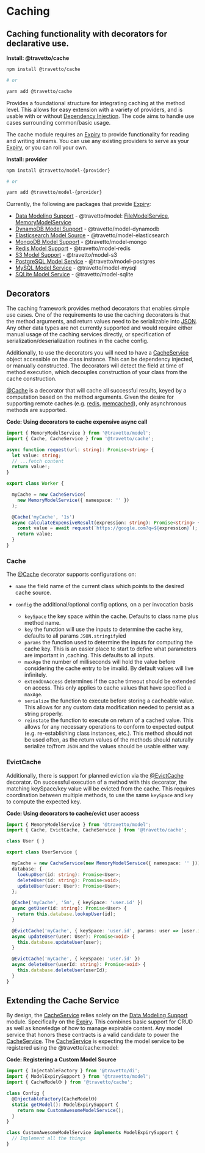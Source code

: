 <!-- This file was generated by @travetto/doc and should not be modified directly -->
<!-- Please modify https://github.com/travetto/travetto/tree/main/module/cache/DOC.tsx and execute "npx trv doc" to rebuild -->
# Caching

## Caching functionality with decorators for declarative use.

**Install: @travetto/cache**
```bash
npm install @travetto/cache

# or

yarn add @travetto/cache
```

Provides a foundational structure for integrating caching at the method level.  This allows for easy extension with a variety of providers, and is usable with or without [Dependency Injection](https://github.com/travetto/travetto/tree/main/module/di#readme "Dependency registration/management and injection support.").  The code aims to handle use cases surrounding common/basic usage.

The cache module requires an [Expiry](https://github.com/travetto/travetto/tree/main/module/model/src/service/expiry.ts#L11) to provide functionality for reading and writing streams. You can use any existing providers to serve as your [Expiry](https://github.com/travetto/travetto/tree/main/module/model/src/service/expiry.ts#L11), or you can roll your own.

**Install: provider**
```bash
npm install @travetto/model-{provider}

# or

yarn add @travetto/model-{provider}
```
Currently, the following are packages that provide [Expiry](https://github.com/travetto/travetto/tree/main/module/model/src/service/expiry.ts#L11):
   *  [Data Modeling Support](https://github.com/travetto/travetto/tree/main/module/model#readme "Datastore abstraction for core operations.") - @travetto/model: [FileModelService](https://github.com/travetto/travetto/tree/main/module/model/src/provider/file.ts#L49), [MemoryModelService](https://github.com/travetto/travetto/tree/main/module/model/src/provider/memory.ts#L54)
   *  [DynamoDB Model Support](https://github.com/travetto/travetto/tree/main/module/model-dynamodb#readme "DynamoDB backing for the travetto model module.") - @travetto/model-dynamodb
   *  [Elasticsearch Model Source](https://github.com/travetto/travetto/tree/main/module/model-elasticsearch#readme "Elasticsearch backing for the travetto model module, with real-time modeling support for Elasticsearch mappings.") - @travetto/model-elasticsearch
   *  [MongoDB Model Support](https://github.com/travetto/travetto/tree/main/module/model-mongo#readme "Mongo backing for the travetto model module.") - @travetto/model-mongo
   *  [Redis Model Support](https://github.com/travetto/travetto/tree/main/module/model-redis#readme "Redis backing for the travetto model module.") - @travetto/model-redis
   *  [S3 Model Support](https://github.com/travetto/travetto/tree/main/module/model-s3#readme "S3 backing for the travetto model module.") - @travetto/model-s3
   *  [PostgreSQL Model Service](https://github.com/travetto/travetto/tree/main/module/model-postgres#readme "PostgreSQL backing for the travetto model module, with real-time modeling support for SQL schemas.") - @travetto/model-postgres
   *  [MySQL Model Service](https://github.com/travetto/travetto/tree/main/module/model-mysql#readme "MySQL backing for the travetto model module, with real-time modeling support for SQL schemas.") - @travetto/model-mysql
   *  [SQLite Model Service](https://github.com/travetto/travetto/tree/main/module/model-sqlite#readme "SQLite backing for the travetto model module, with real-time modeling support for SQL schemas.") - @travetto/model-sqlite

## Decorators
The caching framework provides method decorators that enables simple use cases.  One of the requirements to use the caching decorators is that the method arguments, and return values need to be serializable into [JSON](https://www.json.org).  Any other data types are not currently supported and would require either manual usage of the caching services directly, or specification of serialization/deserialization routines in the cache config.

Additionally, to use the decorators you will need to have a [CacheService](https://github.com/travetto/travetto/tree/main/module/cache/src/service.ts#L35) object accessible on the class instance. This can be dependency injected, or manually constructed. The decorators will detect the field at time of method execution, which decouples construction of your class from the cache construction.

[@Cache](https://github.com/travetto/travetto/tree/main/module/cache/src/decorator.ts#L13) is a decorator that will cache all successful results, keyed by a computation based on the method arguments.  Given the desire for supporting remote caches (e.g. [redis](https://redis.io), [memcached](https://memcached.org)), only asynchronous methods are supported.

**Code: Using decorators to cache expensive async call**
```typescript
import { MemoryModelService } from '@travetto/model';
import { Cache, CacheService } from '@travetto/cache';

async function request(url: string): Promise<string> {
  let value: string;
  // ...fetch content
  return value!;
}

export class Worker {

  myCache = new CacheService(
    new MemoryModelService({ namespace: '' })
  );

  @Cache('myCache', '1s')
  async calculateExpensiveResult(expression: string): Promise<string> {
    const value = await request(`https://google.com?q=${expression}`);
    return value;
  }
}
```

### Cache
The [@Cache](https://github.com/travetto/travetto/tree/main/module/cache/src/decorator.ts#L13) decorator supports configurations on:
   *  `name` the field name of the current class which points to the desired cache source.
   *  `config` the additional/optional config options, on a per invocation basis

      *  `keySpace` the key space within the cache.  Defaults to class name plus method name.
      *  `key` the function  will use the inputs to determine the cache key, defaults to all params `JSON.stringify`ied
      *  `params` the function used to determine the inputs for computing the cache key.  This is an easier place to start to define what parameters are important in ,caching. This defaults to all inputs.
      *  `maxAge` the number of milliseconds will hold the value before considering the cache entry to be invalid.  By default values will live infinitely.
      *  `extendOnAccess` determines if the cache timeout should be extended on access.  This only applies to cache values that have specified a `maxAge`.
      *  `serialize` the function to execute before storing a cacheable value.  This allows for any custom data modification needed to persist as a string properly.
      *  `reinstate` the function to execute on return of a cached value.  This allows for any necessary operations to conform to expected output (e.g. re-establishing class instances, etc.).  This method should not be used often, as the return values of the methods should naturally serialize to/from `JSON` and the values should be usable either way.

### EvictCache
Additionally, there is support for planned eviction via the [@EvictCache](https://github.com/travetto/travetto/tree/main/module/cache/src/decorator.ts#L39) decorator.  On successful execution of a method with this decorator, the matching keySpace/key value will be evicted from the cache.  This requires coordination between multiple methods, to use the same `keySpace` and `key` to compute the expected key.

**Code: Using decorators to cache/evict user access**
```typescript
import { MemoryModelService } from '@travetto/model';
import { Cache, EvictCache, CacheService } from '@travetto/cache';

class User { }

export class UserService {

  myCache = new CacheService(new MemoryModelService({ namespace: '' }));
  database: {
    lookupUser(id: string): Promise<User>;
    deleteUser(id: string): Promise<void>;
    updateUser(user: User): Promise<User>;
  };

  @Cache('myCache', '5m', { keySpace: 'user.id' })
  async getUser(id: string): Promise<User> {
    return this.database.lookupUser(id);
  }

  @EvictCache('myCache', { keySpace: 'user.id', params: user => [user.id] })
  async updateUser(user: User): Promise<void> {
    this.database.updateUser(user);
  }

  @EvictCache('myCache', { keySpace: 'user.id' })
  async deleteUser(userId: string): Promise<void> {
    this.database.deleteUser(userId);
  }
}
```

## Extending the Cache Service
By design, the [CacheService](https://github.com/travetto/travetto/tree/main/module/cache/src/service.ts#L35) relies solely on the [Data Modeling Support](https://github.com/travetto/travetto/tree/main/module/model#readme "Datastore abstraction for core operations.") module.  Specifically on the [Expiry](https://github.com/travetto/travetto/tree/main/module/model/src/service/expiry.ts#L11).   This combines basic support for CRUD as well as knowledge of how to manage expirable content.  Any model service that honors these contracts is a valid candidate to power the [CacheService](https://github.com/travetto/travetto/tree/main/module/cache/src/service.ts#L35).  The [CacheService](https://github.com/travetto/travetto/tree/main/module/cache/src/service.ts#L35) is expecting the model service to be registered using the @travetto/cache:model:

**Code: Registering a Custom Model Source**
```typescript
import { InjectableFactory } from '@travetto/di';
import { ModelExpirySupport } from '@travetto/model';
import { CacheModelⲐ } from '@travetto/cache';

class Config {
  @InjectableFactory(CacheModelⲐ)
  static getModel(): ModelExpirySupport {
    return new CustomAwesomeModelService();
  }
}

class CustomAwesomeModelService implements ModelExpirySupport {
  // Implement all the things
}
```
